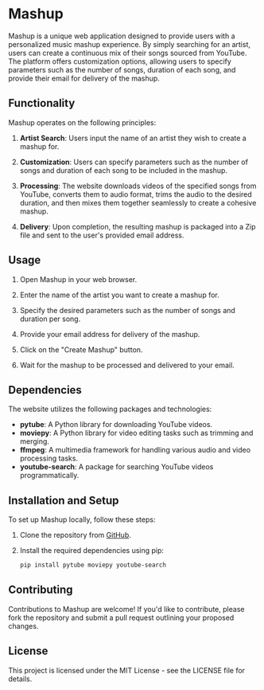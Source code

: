# Mashup

Mashup is a unique web application designed to provide users with a personalized music mashup experience. By simply searching for an artist, users can create a continuous mix of their songs sourced from YouTube. The platform offers customization options, allowing users to specify parameters such as the number of songs, duration of each song, and provide their email for delivery of the mashup.

## Functionality

Mashup operates on the following principles:

1. **Artist Search**: Users input the name of an artist they wish to create a mashup for.

2. **Customization**: Users can specify parameters such as the number of songs and duration of each song to be included in the mashup.

3. **Processing**: The website downloads videos of the specified songs from YouTube, converts them to audio format, trims the audio to the desired duration, and then mixes them together seamlessly to create a cohesive mashup.

4. **Delivery**: Upon completion, the resulting mashup is packaged into a Zip file and sent to the user's provided email address.

## Usage
1. Open Mashup in your web browser.

2. Enter the name of the artist you want to create a mashup for.

3. Specify the desired parameters such as the number of songs and duration per song.

4. Provide your email address for delivery of the mashup.

5. Click on the "Create Mashup" button.

6. Wait for the mashup to be processed and delivered to your email.

## Dependencies

The website utilizes the following packages and technologies:

- **pytube**: A Python library for downloading YouTube videos.
- **moviepy**: A Python library for video editing tasks such as trimming and merging.
- **ffmpeg**: A multimedia framework for handling various audio and video processing tasks.
- **youtube-search**: A package for searching YouTube videos programmatically.

## Installation and Setup

To set up Mashup locally, follow these steps:

1. Clone the repository from [GitHub](https://github.com/yourusername/mashup).

2. Install the required dependencies using pip:

   ```bash
   pip install pytube moviepy youtube-search

## Contributing

Contributions to Mashup are welcome! If you'd like to contribute, please fork the repository and submit a pull request outlining your proposed changes.

## License

This project is licensed under the MIT License - see the LICENSE file for details.
